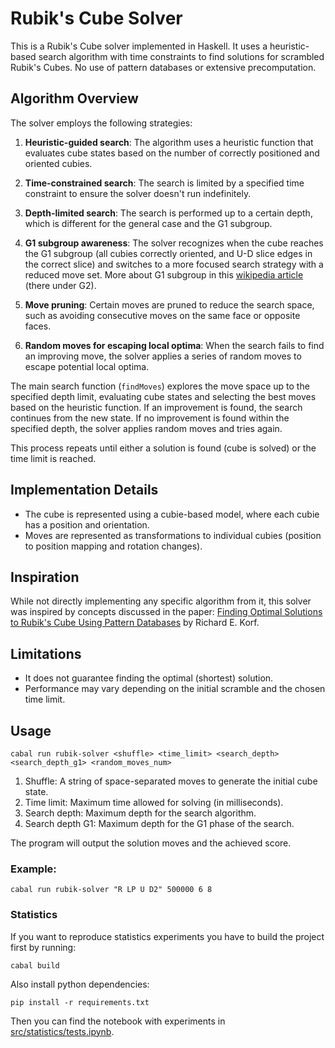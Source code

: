 # Rubik's Cube Solver

This is a Rubik's Cube solver implemented in Haskell. It uses a heuristic-based search algorithm with time constraints to find solutions for scrambled Rubik's Cubes.
No use of pattern databases or extensive precomputation.

## Algorithm Overview

The solver employs the following strategies:

1. **Heuristic-guided search**: The algorithm uses a heuristic function that evaluates cube states based on the number of correctly positioned and oriented cubies.

2. **Time-constrained search**: The search is limited by a specified time constraint to ensure the solver doesn't run indefinitely.

3. **Depth-limited search**: The search is performed up to a certain depth, which is different for the general case and the G1 subgroup.

4. **G1 subgroup awareness**: The solver recognizes when the cube reaches the G1 subgroup (all cubies correctly oriented, and U-D slice edges in the correct slice) and switches to a more focused search strategy with a reduced move set. More about G1 subgroup in this [wikipedia article](https://en.wikipedia.org/wiki/Optimal_solutions_for_the_Rubik%27s_Cube) (there under G2).

5. **Move pruning**: Certain moves are pruned to reduce the search space, such as avoiding consecutive moves on the same face or opposite faces.

6. **Random moves for escaping local optima**: When the search fails to find an improving move, the solver applies a series of random moves to escape potential local optima.

The main search function (`findMoves`) explores the move space up to the specified depth limit, evaluating cube states and selecting the best moves based on the heuristic function. If an improvement is found, the search continues from the new state. If no improvement is found within the specified depth, the solver applies random moves and tries again.

This process repeats until either a solution is found (cube is solved) or the time limit is reached.

## Implementation Details

- The cube is represented using a cubie-based model, where each cubie has a position and orientation.
- Moves are represented as transformations to individual cubies (position to position mapping and rotation changes).

## Inspiration

While not directly implementing any specific algorithm from it, this solver was inspired by concepts discussed in the paper:
[Finding Optimal Solutions to Rubik's Cube Using Pattern Databases](https://www.cs.princeton.edu/courses/archive/fall06/cos402/papers/korfrubik.pdf) by Richard E. Korf.

## Limitations

- It does not guarantee finding the optimal (shortest) solution.
- Performance may vary depending on the initial scramble and the chosen time limit.

## Usage
```
cabal run rubik-solver <shuffle> <time_limit> <search_depth> <search_depth_g1> <random_moves_num>
```

1. Shuffle: A string of space-separated moves to generate the initial cube state.
2. Time limit: Maximum time allowed for solving (in milliseconds).
3. Search depth: Maximum depth for the search algorithm.
4. Search depth G1: Maximum depth for the G1 phase of the search.

The program will output the solution moves and the achieved score.


### Example:
```
cabal run rubik-solver "R LP U D2" 500000 6 8
```

### Statistics
If you want to reproduce statistics experiments you have to build the project first by running:

```
cabal build
```

Also install python dependencies:
```
pip install -r requirements.txt
```

Then you can find the notebook with experiments in [src/statistics/tests.ipynb](src/statistics/tests.ipynb).



